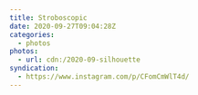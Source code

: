 ```yaml
---
title: Stroboscopic
date: 2020-09-27T09:04:28Z
categories:
  - photos
photos:
  - url: cdn:/2020-09-silhouette
syndication:
  - https://www.instagram.com/p/CFomCmWlT4d/
---
```


